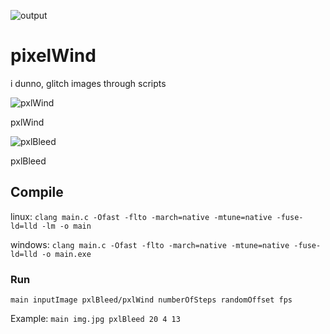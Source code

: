![output](https://user-images.githubusercontent.com/72932714/235327171-29bee873-2f3e-4d81-ab47-c9eecd91f1e1.gif)


# pixelWind
i dunno, glitch images through scripts


![pxlWind](https://github.com/zigzag1001/pixelWind/blob/main/out/output1.gif)

pxlWind

![pxlBleed](https://github.com/zigzag1001/pixelWind/blob/main/out/output5.gif)

pxlBleed

## Compile
linux: `clang main.c -Ofast -flto -march=native -mtune=native -fuse-ld=lld -lm -o main`

windows: `clang main.c -Ofast -flto -march=native -mtune=native -fuse-ld=lld -o main.exe`


### Run
`main inputImage pxlBleed/pxlWind numberOfSteps randomOffset fps`

Example: `main img.jpg pxlBleed 20 4 13`
